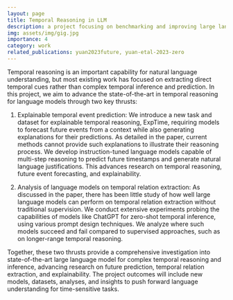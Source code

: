 ```yaml
---
layout: page
title: Temporal Reasoning in LLM
description: a project focusing on benchmarking and improving large language models' temporal reasoning ability.
img: assets/img/gig.jpg
importance: 4
category: work
related_publications: yuan2023future, yuan-etal-2023-zero
---
```


Temporal reasoning is an important capability for natural language understanding, but most existing work has focused on extracting direct temporal cues rather than complex temporal inference and prediction. In this project, we aim to advance the state-of-the-art in temporal reasoning for language models through two key thrusts:

1. Explainable temporal event prediction: We introduce a new task and dataset for explainable temporal reasoning, ExpTime, requiring models to forecast future events from a context while also generating explanations for their predictions. As detailed in the paper, current methods cannot provide such explanations to illustrate their reasoning process. We develop instruction-tuned language models capable of multi-step reasoning to predict future timestamps and generate natural language justifications. This advances research on temporal reasoning, future event forecasting, and explainability.

2. Analysis of language models on temporal relation extraction: As discussed in the paper, there has been little study of how well large language models can perform on temporal relation extraction without traditional supervision. We conduct extensive experiments probing the capabilities of models like ChatGPT for zero-shot temporal inference, using various prompt design techniques. We analyze where such models succeed and fail compared to supervised approaches, such as on longer-range temporal reasoning.

Together, these two thrusts provide a comprehensive investigation into state-of-the-art large language model for complex temporal reasoning and inference, advancing research on future prediction, temporal relation extraction, and explainability. The project outcomes will include new models, datasets, analyses, and insights to push forward language understanding for time-sensitive tasks.
